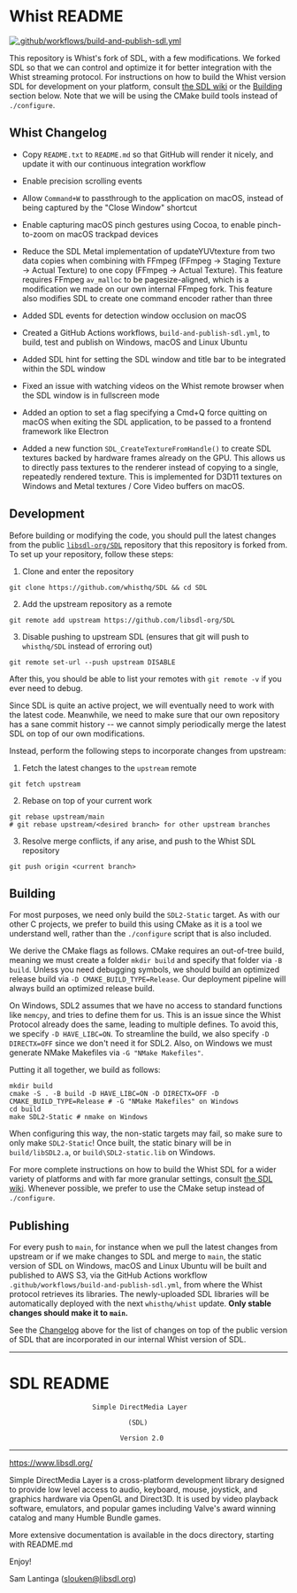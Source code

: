 Whist README
=============

[![.github/workflows/build-and-publish-sdl.yml](https://github.com/whisthq/SDL/actions/workflows/build-and-publish-sdl.yml/badge.svg)](https://github.com/whisthq/SDL/actions/workflows/build-and-publish-sdl.yml)

This repository is Whist's fork of SDL, with a few modifications. We forked SDL so that we can control and optimize it for better integration with the Whist streaming protocol. For instructions on how to build the Whist version SDL for development on your platform, consult [the SDL wiki](https://wiki.libsdl.org/Installation) or the [Building](#Building) section below. Note that we will be using the CMake build tools instead of `./configure`.

## Whist Changelog

- Copy `README.txt` to `README.md` so that GitHub will render it nicely, and update it with our continuous integration workflow

- Enable precision scrolling events

- Allow `Command+W` to passthrough to the application on macOS, instead of being captured by the "Close Window" shortcut

- Enable capturing macOS pinch gestures using Cocoa, to enable pinch-to-zoom on macOS trackpad devices

- Reduce the SDL Metal implementation of updateYUVtexture from two data copies when combining with FFmpeg (FFmpeg &rarr; Staging Texture &rarr; Actual Texture) to one copy (FFmpeg &rarr; Actual Texture). This feature requires FFmpeg `av_malloc` to be pagesize-aligned, which is a modification we made on our own internal FFmpeg fork. This feature also modifies SDL to create one command encoder rather than three

- Added SDL events for detection window occlusion on macOS

- Created a GitHub Actions workflows, `build-and-publish-sdl.yml`, to build, test and publish on Windows, macOS and Linux Ubuntu

- Added SDL hint for setting the SDL window and title bar to be integrated within the SDL window

- Fixed an issue with watching videos on the Whist remote browser when the SDL window is in fullscreen mode

- Added an option to set a flag specifying a Cmd+Q force quitting on macOS when exiting the SDL application, to be passed to a frontend framework like Electron

- Added a new function `SDL_CreateTextureFromHandle()` to create SDL textures backed by hardware frames already on the GPU. This allows us to directly pass textures to the renderer instead of copying to a single, repeatedly rendered texture. This is implemented for D3D11 textures on Windows and Metal textures / Core Video buffers on macOS.

## Development

Before building or modifying the code, you should pull the latest changes from the public [`libsdl-org/SDL`](https://github.com/libsdl-org/SDL) repository that this repository is forked from. To set up your repository, follow these steps:

1. Clone and enter the repository

```
git clone https://github.com/whisthq/SDL && cd SDL
```

2. Add the upstream repository as a remote

```
git remote add upstream https://github.com/libsdl-org/SDL
```

3. Disable pushing to upstream SDL (ensures that git will push to `whisthq/SDL` instead of erroring out)

```
git remote set-url --push upstream DISABLE
```

After this, you should be able to list your remotes with `git remote -v` if you ever need to debug.

Since SDL is quite an active project, we will eventually need to work with the latest code. Meanwhile, we need to make sure that our own repository has a sane commit history -- we cannot simply periodically merge the latest SDL on top of our own modifications.

Instead, perform the following steps to incorporate changes from upstream:

1. Fetch the latest changes to the `upstream` remote

```
git fetch upstream
```

2. Rebase on top of your current work

```
git rebase upstream/main
# git rebase upstream/<desired branch> for other upstream branches
```

3. Resolve merge conflicts, if any arise, and push to the Whist SDL repository

```
git push origin <current branch>
```

## Building

For most purposes, we need only build the `SDL2-Static` target. As with our other C projects, we prefer to build this using CMake as it is a tool we understand well, rather than the `./configure` script that is also included.

We derive the CMake flags as follows. CMake requires an out-of-tree build, meaning we must create a folder `mkdir build` and specify that folder via `-B build`. Unless you need debugging symbols, we should build an optimized release build via `-D CMAKE_BUILD_TYPE=Release`. Our deployment pipeline will always build an optimized release build.

On Windows, SDL2 assumes that we have no access to standard functions like `memcpy`, and tries to define them for us. This is an issue since the Whist Protocol already does the same, leading to multiple defines. To avoid this, we specify `-D HAVE_LIBC=ON`. To streamline the build, we also specify `-D DIRECTX=OFF` since we don't need it for SDL2. Also, on Windows we must generate NMake Makefiles via `-G "NMake Makefiles"`.

Putting it all together, we build as follows:

```
mkdir build
cmake -S . -B build -D HAVE_LIBC=ON -D DIRECTX=OFF -D CMAKE_BUILD_TYPE=Release # -G "NMake Makefiles" on Windows
cd build
make SDL2-Static # nmake on Windows
```

When configuring this way, the non-static targets may fail, so make sure to only make `SDL2-Static`! Once built, the static binary will be in `build/libSDL2.a`, or `build\SDL2-static.lib` on Windows.

For more complete instructions on how to build the Whist SDL for a wider variety of platforms and with far more granular settings, consult [the SDL wiki](https://wiki.libsdl.org/Installation). Whenever possible, we prefer to use the CMake setup instead of `./configure`.

## Publishing

For every push to `main`, for instance when we pull the latest changes from upstream or if we make changes to SDL and merge to `main`, the static version of SDL on Windows, macOS and Linux Ubuntu will be built and published to AWS S3, via the GitHub Actions workflow `.github/workflows/build-and-publish-sdl.yml`, from where the Whist protocol retrieves its libraries. The newly-uploaded SDL libraries will be automatically deployed with the next `whisthq/whist` update. **Only stable changes should make it to `main`.**

See the [Changelog](#Changelog) above for the list of changes on top of the public version of SDL that are incorporated in our internal Whist version of SDL.

---

SDL README
=============

                         Simple DirectMedia Layer

                                  (SDL)

                                Version 2.0

---

https://www.libsdl.org/

Simple DirectMedia Layer is a cross-platform development library designed
to provide low level access to audio, keyboard, mouse, joystick, and graphics
hardware via OpenGL and Direct3D. It is used by video playback software,
emulators, and popular games including Valve's award winning catalog
and many Humble Bundle games.

More extensive documentation is available in the docs directory, starting
with README.md

Enjoy!

Sam Lantinga (slouken@libsdl.org)
